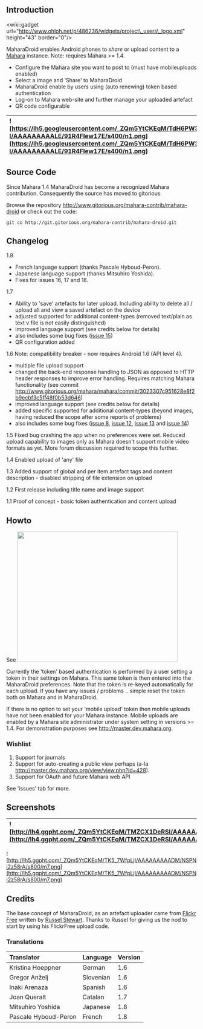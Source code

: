 ## Introduction ##

&lt;wiki:gadget url="http://www.ohloh.net/p/486236/widgets/project\_users\_logo.xml" height="43" border="0"/&gt;

MaharaDroid enables Android phones to _share_ or upload content to a [Mahara](http://www.mahara.org) instance. Note: requires Mahara >= 1.4.

  * Configure the Mahara site you want to post to (must have mobileuploads enabled)
  * Select a image and 'Share' to MaharaDroid
  * MaharaDroid enable by users using (auto renewing) token based authentication
  * Log-on to Mahara web-site and further manage your uploaded artefact
  * QR code configurable

| ![https://lh5.googleusercontent.com/_ZQm5YtCKEqM/TdH6PW3GW-I/AAAAAAAAALE/91R4FIew17E/s400/n1.png](https://lh5.googleusercontent.com/_ZQm5YtCKEqM/TdH6PW3GW-I/AAAAAAAAALE/91R4FIew17E/s400/n1.png) | ![https://lh4.googleusercontent.com/_ZQm5YtCKEqM/TdH6PTaZ-4I/AAAAAAAAALA/5kOHaRG2KbU/s400/n2.png](https://lh4.googleusercontent.com/_ZQm5YtCKEqM/TdH6PTaZ-4I/AAAAAAAAALA/5kOHaRG2KbU/s400/n2.png) |
|:--------------------------------------------------------------------------------------------------------------------------------------------------------------------------------------------------|:--------------------------------------------------------------------------------------------------------------------------------------------------------------------------------------------------|

## Source Code ##

Since Mahara 1.4 MaharaDroid has become a recognized Mahara contribution. Consequently the source has moved to gitorious

Browse the repository http://www.gitorious.org/mahara-contrib/mahara-droid or check out the code:

` git co http://git.gitorious.org/mahara-contrib/mahara-droid.git `

## Changelog ##

1.8
  * French language support (thanks Pascale Hyboud-Peron).
  * Japanese language support (thanks Mitsuhiro Yoshida).
  * Fixes for issues 16, 17 and 18.

1.7
  * Ability to 'save' artefacts for later upload. Including ability to delete all / upload all and view a saved artefact on the device
  * adjusted supported for additional content-types (removed text/plain as text v file is not easily distinguished)
  * improved language support (see credits below for details)
  * also includes some bug fixes ([issue 15](https://code.google.com/p/maharadroid/issues/detail?id=15))
  * QR configuration added

1.6 Note: compatibility breaker - now requires Android 1.6 (API level 4).
  * multiple file upload support
  * changed the back-end response handling to JSON as opposed to HTTP header responses to improve error handling. Requires matching Mahara functionality (see commit http://www.gitorious.org/mahara/mahara/commit/3023307c951628e8f2b9ecbf3c5ff48f0b53d646)
  * improved language support (see credits below for details)
  * added specific supported for additional content-types (beyond images, having reduced the scope after some reports of problems)
  * also includes some bug fixes ([issue 8](https://code.google.com/p/maharadroid/issues/detail?id=8), [issue 12](https://code.google.com/p/maharadroid/issues/detail?id=12), [issue 13](https://code.google.com/p/maharadroid/issues/detail?id=13) and [issue 14](https://code.google.com/p/maharadroid/issues/detail?id=14))

1.5 Fixed bug crashing the app when no preferences were set. Reduced upload capability to images only as Mahara doesn't support mobile video formats as yet. More forum discussion required to scope this further.

1.4 Enabled upload of 'any' file

1.3 Added support of global and per item artefact tags and content description - disabled stripping of file extension on upload

1.2 First release including title name and image support

1.1 Proof of concept - basic token authentication and content upload

## Howto ##

See <a href='http://www.youtube.com/watch?feature=player_embedded&v=D2lPwH4HWYA' target='_blank'><img src='http://img.youtube.com/vi/D2lPwH4HWYA/0.jpg' width='425' height=344 /></a>

Currently the 'token' based authentication is performed by a user setting a token in their settings on Mahara. This same token is then entered into the MaharaDroid preferences. Note that the token is re-keyed automatically for each upload. If you have any issues / problems .. simple reset the token both on Mahara and in MaharaDroid.

If there is no option to set your 'mobile upload' token then mobile uploads have not been enabled for your Mahara instance. Mobile uploads are enabled by a Mahara site administrator under system setting in versions >= 1.4. For demonstration purposes see http://master.dev.mahara.org.

### Wishlist ###

  1. Support for journals
  1. Support for auto-creating a public view perhaps (a-la http://master.dev.mahara.org/view/view.php?id=428).
  1. Support for OAuth and future Mahara web API

See 'issues' tab for more.

## Screenshots ##

| ![http://lh4.ggpht.com/_ZQm5YtCKEqM/TMZCX1DeRSI/AAAAAAAAAEY/uLWsCMT0Lks/s400/m2.png](http://lh4.ggpht.com/_ZQm5YtCKEqM/TMZCX1DeRSI/AAAAAAAAAEY/uLWsCMT0Lks/s400/m2.png) | ![http://lh3.ggpht.com/_ZQm5YtCKEqM/TK5_6_StmFI/AAAAAAAAADE/6T48sdfidFU/s400/m3.png](http://lh3.ggpht.com/_ZQm5YtCKEqM/TK5_6_StmFI/AAAAAAAAADE/6T48sdfidFU/s400/m3.png) |
|:------------------------------------------------------------------------------------------------------------------------------------------------------------------------|:------------------------------------------------------------------------------------------------------------------------------------------------------------------------|

![http://lh5.ggpht.com/_ZQm5YtCKEqM/TK5_7WfpLjI/AAAAAAAAADM/NSPNi2z58rA/s800/m7.png](http://lh5.ggpht.com/_ZQm5YtCKEqM/TK5_7WfpLjI/AAAAAAAAADM/NSPNi2z58rA/s800/m7.png)

## Credits ##

The base concept of MaharaDroid, as an artefact uploader came from  [Flickr Free](http://code.google.com/p/flickrfree/) written by [Russel Stewart](mailto://rnstewart@gmail.com). Thanks to Russel for giving us the nod to start by using his FlickrFree upload code.

### Translations ###

| **Translator** | **Language** | **Version** |
|:---------------|:-------------|:------------|
| Kristina Hoeppner | German | 1.6 |
| Gregor Anželj | Slovenian | 1.6 |
| Inaki Arenaza | Spanish | 1.6 |
| Joan Queralt | Catalan | 1.7 |
| Mitsuhiro Yoshida | Japanese | 1.8 |
| Pascale Hyboud-Peron | French | 1.8 |